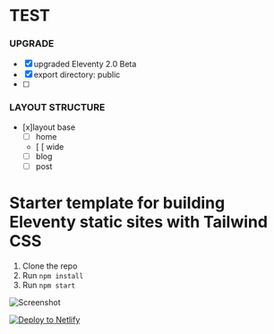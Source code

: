 
# TEST 

### UPGRADE

- [x] upgraded  Eleventy 2.0 Beta
- [x] export directory: public
- [ ] 

### LAYOUT STRUCTURE

- [x]layout base 
    - [ ] home
    - [ [ wide
    - [ ] blog
    - [ ] post

# Starter template for building Eleventy static sites with Tailwind CSS

1. Clone the repo
2. Run `npm install`
3. Run `npm start`

![Screenshot](https://user-images.githubusercontent.com/2053544/148869250-271d81fb-ea64-491a-b811-619d22ca3e25.png)

[![Deploy to Netlify](https://www.netlify.com/img/deploy/button.svg)](https://app.netlify.com/start/deploy?repository=https://github.com/jeremydaly/eleventy-tailwind-template)
